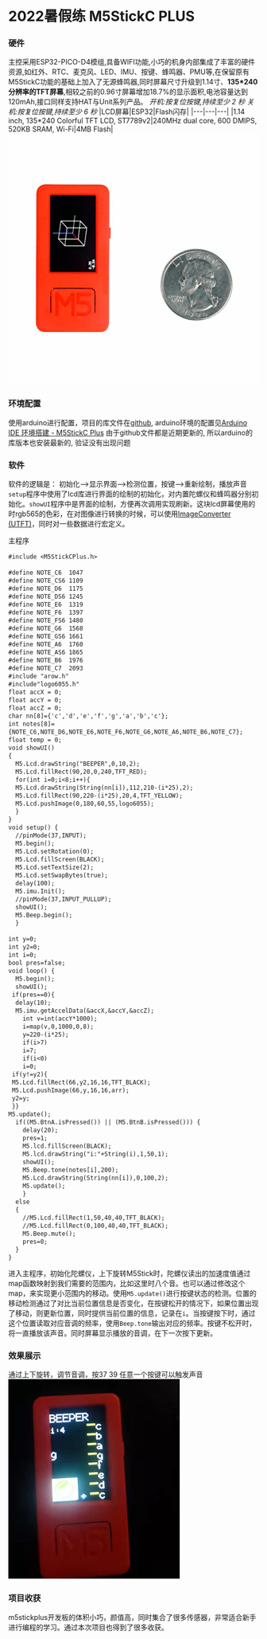 # 2022暑假练 M5StickC PLUS 
### 硬件
主控采用ESP32-PICO-D4模组,具备WIFI功能,小巧的机身内部集成了丰富的硬件资源,如红外、RTC、麦克风、LED、IMU、按键、蜂鸣器、PMU等,在保留原有M5StickC功能的基础上加入了无源蜂鸣器,同时屏幕尺寸升级到1.14寸、**135*240分辨率的TFT屏幕**,相较之前的0.96寸屏幕增加18.7%的显示面积,电池容量达到120mAh,接口同样支持HAT与Unit系列产品。
*开机:按复位按键,持续至少 2 秒 关机:按复位按键,持续至少 6 秒*
|LCD屏幕|ESP32|Flash闪存|
|---|---|---|
|1.14 inch, 135*240 Colorful TFT LCD, ST7789v2|240MHz dual core, 600 DMIPS, 520KB SRAM, Wi-Fi|4MB Flash|
<img src="./m5stickc_plus_05.png" title="m5stickplusC">

### 环境配置
使用arduino进行配置，项目的库文件在[github](https://github.com/m5stack/M5StickC-Plus), arduino环境的配置见[Arduino IDE 环境搭建 - M5StickC Plus](https://docs.m5stack.com/zh_CN/quick_start/m5stickc_plus/arduino)
由于github文件都是近期更新的, 所以arduino的库版本也安装最新的,  验证没有出现问题

### 软件
软件的逻辑是：
初始化-->显示界面-->检测位置，按键-->重新绘制，播放声音
``setup``程序中使用了lcd库进行界面的绘制的初始化，对内置陀螺仪和蜂鸣器分别初始化。``showUI``程序中是界面的绘制，方便再次调用实现刷新。这块lcd屏幕使用的时rgb565的色彩，在对图像进行转换的时候，可以使用[ImageConverter (UTFT)](http://rinkydinkelectronics.com/t_imageconverter565.php)，同时对一些数据进行宏定义。

主程序
```c_cpp
#include <M5StickCPlus.h>

#define NOTE_C6  1047
#define NOTE_CS6 1109
#define NOTE_D6  1175
#define NOTE_DS6 1245
#define NOTE_E6  1319
#define NOTE_F6  1397
#define NOTE_FS6 1480
#define NOTE_G6  1568
#define NOTE_GS6 1661
#define NOTE_A6  1760
#define NOTE_AS6 1865
#define NOTE_B6  1976
#define NOTE_C7  2093
#include "arow.h"
#include"logo6055.h"
float accX = 0;
float accY = 0;
float accZ = 0;
char nn[8]={'c','d','e','f','g','a','b','c'};
int notes[8]={NOTE_C6,NOTE_D6,NOTE_E6,NOTE_F6,NOTE_G6,NOTE_A6,NOTE_B6,NOTE_C7};
float temp = 0;
void showUI()
{
  M5.Lcd.drawString("BEEPER",0,10,2);
  M5.Lcd.fillRect(90,20,0,240,TFT_RED);
  for(int i=0;i<8;i++){
  M5.Lcd.drawString(String(nn[i]),112,210-(i*25),2);
  M5.Lcd.fillRect(90,220-(i*25),20,4,TFT_YELLOW);
  M5.Lcd.pushImage(0,180,60,55,logo6055);
  }
}
void setup() {
  //pinMode(37,INPUT);
  M5.begin();
  M5.Lcd.setRotation(0);
  M5.Lcd.fillScreen(BLACK);
  M5.Lcd.setTextSize(2);
  M5.Lcd.setSwapBytes(true);
  delay(100);
  M5.imu.Init();
  //pinMode(37,INPUT_PULLUP);
  showUI();
  M5.Beep.begin();
  }

int y=0;
int y2=0;
int i=0;
bool pres=false;
void loop() {
  M5.begin();
  showUI();
 if(pres==0){
  delay(10);
  M5.imu.getAccelData(&accX,&accY,&accZ);
    int v=int(accY*1000);
    i=map(v,0,1000,0,8);
    y=220-(i*25);
    if(i>7)
    i=7;
    if(i<0)
    i=0;
 if(y!=y2){
 M5.Lcd.fillRect(66,y2,16,16,TFT_BLACK);
 M5.Lcd.pushImage(66,y,16,16,arr);
 y2=y;
 }}
M5.update();
  if((M5.BtnA.isPressed()) || (M5.BtnB.isPressed())) {
    delay(20);
    pres=1;
    M5.lcd.fillScreen(BLACK);
    M5.lcd.drawString("i:"+String(i),1,50,1);
    showUI();
    M5.Beep.tone(notes[i],200);
    M5.Lcd.drawString(String(nn[i]),0,100,2);
    M5.update();
    }
  else
  {
    //M5.Lcd.fillRect(1,50,40,40,TFT_BLACK);
    //M5.Lcd.fillRect(0,100,40,40,TFT_BLACK);
    M5.Beep.mute(); 
    pres=0;
  }
}
```
进入主程序，初始化陀螺仪，上下旋转M5Stick时，陀螺仪读出的加速度值通过map函数映射到我们需要的范围内，比如这里时八个音。也可以通过修改这个map，来实现更小范围内的移动。使用``M5.update()``进行按键状态的检测。位置的移动检测通过了对比当前位置信息是否变化，在按键松开的情况下，如果位置出现了移动，则更新位置，同时提供当前位置的信息，记录在``i``。当按键按下时，通过这个位置读取对应音调的频率，使用``Beep.tone``输出对应的频率。按键不松开时，将一直播放该声音。同时屏幕显示播放的音调，在下一次按下更新。
### 效果展示
通过上下旋转，调节音调，按37 39 任意一个按键可以触发声音
<img src="./final.png" title="show">

### 项目收获
m5stickplus开发板的体积小巧，颜值高，同时集合了很多传感器，非常适合新手进行编程的学习。通过本次项目也得到了很多收获。